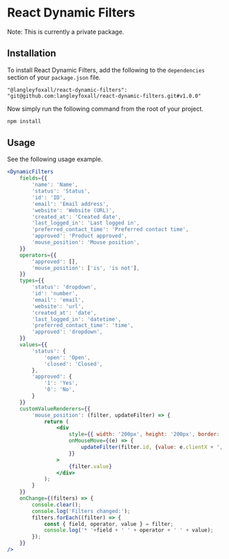 # React Dynamic Filters

Note: This is currently a private package.

## Installation

To install React Dynamic Filters, add the following to the
`dependencies` section of your `package.json` file.

```
"@langleyfoxall/react-dynamic-filters": "git@github.com:langleyfoxall/react-dynamic-filters.git#v1.0.0"
```

Now simply run the following command from the root of your
project.

```bash
npm install
```

## Usage

See the following usage example.

```jsx
<DynamicFilters
    fields={{
        'name': 'Name',
        'status': 'Status',
        'id': 'ID',
        'email': 'Email address',
        'website': 'Website (URL)',
        'created_at': 'Created date',
        'last_logged_in': 'Last logged in',
        'preferred_contact_time': 'Preferred contact time',
        'approved': 'Product approved',
        'mouse_position': 'Mouse position',
    }}
    operators={{
        'approved': [],
        'mouse_position': ['is', 'is not'],
    }}
    types={{
        'status': 'dropdown',
        'id': 'number',
        'email': 'email',
        'website': 'url',
        'created_at': 'date',
        'last_logged_in': 'datetime',
        'preferred_contact_time': 'time',
        'approved': 'dropdown',
    }}
    values={{
        'status': {
            'open': 'Open',
            'closed': 'Closed',
        },
        'approved': {
            '1': 'Yes',
            '0': 'No',
        }
    }}
    customValueRenderers={{
        'mouse_position': (filter, updateFilter) => {
            return (
                <div
                    style={{ width: '200px', height: '200px', border: '1px solid '+(filter.operator === 'is not' ? '#ff0000' : '#ccc') }}
                    onMouseMove={(e) => {
                        updateFilter(filter.id, {value: e.clientX + ', ' + e.clientY})
                    }}
                >
                    {filter.value}
                </div>
            );
        }
    }}
    onChange={(filters) => {
        console.clear();
        console.log('Filters changed:');
        filters.forEach((filter) => {
            const { field, operator, value } = filter;
            console.log('* '+field + ' ' + operator + ' ' + value);
        });
    }}
/>
```
